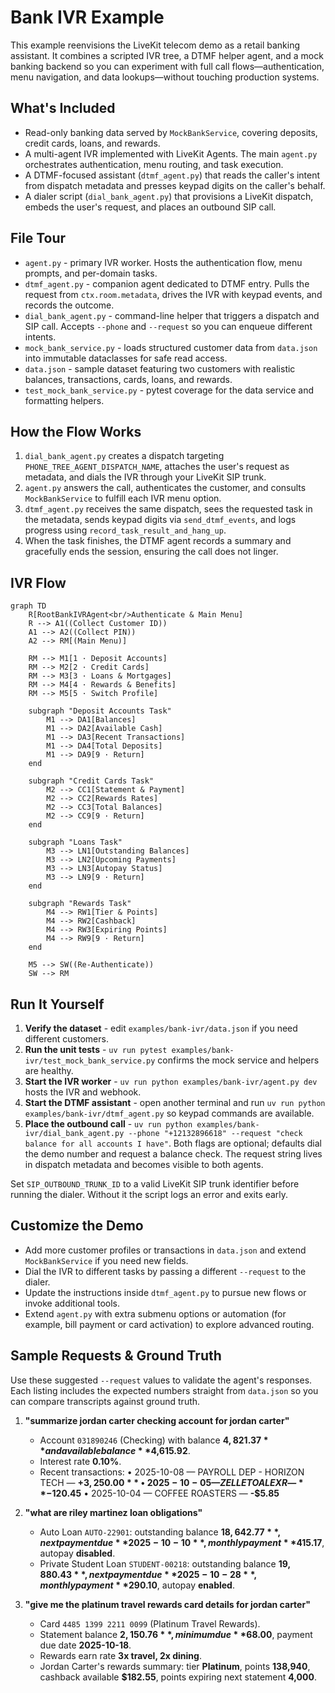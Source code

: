 # Bank IVR Example

This example reenvisions the LiveKit telecom demo as a retail banking assistant. It combines a scripted IVR tree, a DTMF helper agent, and a mock banking backend so you can experiment with full call flows—authentication, menu navigation, and data lookups—without touching production systems.

## What's Included

- Read-only banking data served by `MockBankService`, covering deposits, credit cards, loans, and rewards.
- A multi-agent IVR implemented with LiveKit Agents. The main `agent.py` orchestrates authentication, menu routing, and task execution.
- A DTMF-focused assistant (`dtmf_agent.py`) that reads the caller's intent from dispatch metadata and presses keypad digits on the caller's behalf.
- A dialer script (`dial_bank_agent.py`) that provisions a LiveKit dispatch, embeds the user's request, and places an outbound SIP call.

## File Tour

- `agent.py` - primary IVR worker. Hosts the authentication flow, menu prompts, and per-domain tasks.
- `dtmf_agent.py` - companion agent dedicated to DTMF entry. Pulls the request from `ctx.room.metadata`, drives the IVR with keypad events, and records the outcome.
- `dial_bank_agent.py` - command-line helper that triggers a dispatch and SIP call. Accepts `--phone` and `--request` so you can enqueue different intents.
- `mock_bank_service.py` - loads structured customer data from `data.json` into immutable dataclasses for safe read access.
- `data.json` - sample dataset featuring two customers with realistic balances, transactions, cards, loans, and rewards.
- `test_mock_bank_service.py` - pytest coverage for the data service and formatting helpers.

## How the Flow Works

1. `dial_bank_agent.py` creates a dispatch targeting `PHONE_TREE_AGENT_DISPATCH_NAME`, attaches the user's request as metadata, and dials the IVR through your LiveKit SIP trunk.
2. `agent.py` answers the call, authenticates the customer, and consults `MockBankService` to fulfill each IVR menu option.
3. `dtmf_agent.py` receives the same dispatch, sees the requested task in the metadata, sends keypad digits via `send_dtmf_events`, and logs progress using `record_task_result_and_hang_up`.
4. When the task finishes, the DTMF agent records a summary and gracefully ends the session, ensuring the call does not linger.

## IVR Flow

```mermaid
graph TD
    R[RootBankIVRAgent<br/>Authenticate & Main Menu]
    R --> A1((Collect Customer ID))
    A1 --> A2((Collect PIN))
    A2 --> RM[(Main Menu)]

    RM --> M1[1 · Deposit Accounts]
    RM --> M2[2 · Credit Cards]
    RM --> M3[3 · Loans & Mortgages]
    RM --> M4[4 · Rewards & Benefits]
    RM --> M5[5 · Switch Profile]

    subgraph "Deposit Accounts Task"
        M1 --> DA1[Balances]
        M1 --> DA2[Available Cash]
        M1 --> DA3[Recent Transactions]
        M1 --> DA4[Total Deposits]
        M1 --> DA9[9 · Return]
    end

    subgraph "Credit Cards Task"
        M2 --> CC1[Statement & Payment]
        M2 --> CC2[Rewards Rates]
        M2 --> CC3[Total Balances]
        M2 --> CC9[9 · Return]
    end

    subgraph "Loans Task"
        M3 --> LN1[Outstanding Balances]
        M3 --> LN2[Upcoming Payments]
        M3 --> LN3[Autopay Status]
        M3 --> LN9[9 · Return]
    end

    subgraph "Rewards Task"
        M4 --> RW1[Tier & Points]
        M4 --> RW2[Cashback]
        M4 --> RW3[Expiring Points]
        M4 --> RW9[9 · Return]
    end

    M5 --> SW((Re-Authenticate))
    SW --> RM
```

## Run It Yourself

1. **Verify the dataset** - edit `examples/bank-ivr/data.json` if you need different customers.
2. **Run the unit tests** - `uv run pytest examples/bank-ivr/test_mock_bank_service.py` confirms the mock service and helpers are healthy.
3. **Start the IVR worker** - `uv run python examples/bank-ivr/agent.py dev` hosts the IVR and webhook.
4. **Start the DTMF assistant** - open another terminal and run `uv run python examples/bank-ivr/dtmf_agent.py` so keypad commands are available.
5. **Place the outbound call** - `uv run python examples/bank-ivr/dial_bank_agent.py --phone "+12132896618" --request "check balance for all accounts I have"`. Both flags are optional; defaults dial the demo number and request a balance check. The request string lives in dispatch metadata and becomes visible to both agents.

Set `SIP_OUTBOUND_TRUNK_ID` to a valid LiveKit SIP trunk identifier before running the dialer. Without it the script logs an error and exits early.

## Customize the Demo
- Add more customer profiles or transactions in `data.json` and extend `MockBankService` if you need new fields.
- Dial the IVR to different tasks by passing a different `--request` to the dialer.
- Update the instructions inside `dtmf_agent.py` to pursue new flows or invoke additional tools.
- Extend `agent.py` with extra submenu options or automation (for example, bill payment or card activation) to explore advanced routing.

## Sample Requests & Ground Truth

Use these suggested `--request` values to validate the agent's responses. Each listing includes the expected numbers straight from `data.json` so you can compare transcripts against ground truth.

1. **"summarize jordan carter checking account for jordan carter"**
   - Account `031890246` (Checking) with balance **$4,821.37** and available balance **$4,615.92**.
   - Interest rate **0.10%**.
   - Recent transactions:
     • 2025-10-08 — PAYROLL DEP - HORIZON TECH — **+$3,250.00**
     • 2025-10-05 — ZELLE TO ALEX R — **-$120.45**
     • 2025-10-04 — COFFEE ROASTERS — **-$5.85**

2. **"what are riley martinez loan obligations"**
   - Auto Loan `AUTO-22901`: outstanding balance **$18,642.77**, next payment due **2025-10-10**, monthly payment **$415.17**, autopay **disabled**.
   - Private Student Loan `STUDENT-00218`: outstanding balance **$19,880.43**, next payment due **2025-10-28**, monthly payment **$290.10**, autopay **enabled**.

3. **"give me the platinum travel rewards card details for jordan carter"**
   - Card `4485 1399 2211 0099` (Platinum Travel Rewards).
   - Statement balance **$2,150.76**, minimum due **$68.00**, payment due date **2025-10-18**.
   - Rewards earn rate **3x travel, 2x dining**.
   - Jordan Carter's rewards summary: tier **Platinum**, points **138,940**, cashback available **$182.55**, points expiring next statement **4,000**.

